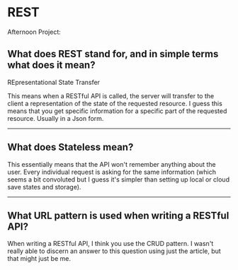 # REST

Afternoon Project:

## What does REST stand for, and in simple terms what does it mean?

REpresentational
State
Transfer

This means when a RESTful API is called, the server will transfer to the client a representation of the state of the requested resource. I guess this means that you get specific information for a specific part of the requested resource. Usually in a Json form.

---

## What does Stateless mean?

This essentially means that the API won't remember anything about the user. Every individual request is asking for the same information (which seems a bit convoluted but I guess it's simpler than setting up local or cloud save states and storage).

---

## What URL pattern is used when writing a RESTful API?

When writing a RESTful API, I think you use the CRUD pattern. I wasn't really able to discern an answer to this question using just the article, but that might just be me.
